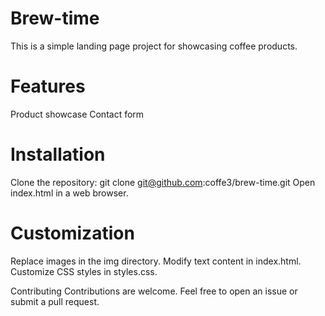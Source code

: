 # Brew-time
This is a simple landing page project for showcasing coffee products.

# Features
Product showcase
Contact form

# Installation
Clone the repository: git clone git@github.com:coffe3/brew-time.git
Open index.html in a web browser.

# Customization
Replace images in the img directory.
Modify text content in index.html.
Customize CSS styles in styles.css.

Contributing
Contributions are welcome. Feel free to open an issue or submit a pull request.
